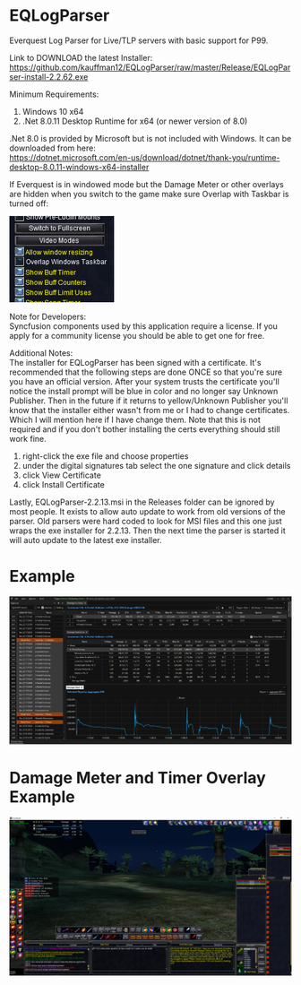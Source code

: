 # EQLogParser
Everquest Log Parser for Live/TLP servers with basic support for P99.

Link to DOWNLOAD the latest Installer:</br>
https://github.com/kauffman12/EQLogParser/raw/master/Release/EQLogParser-install-2.2.62.exe

Minimum Requirements:
1. Windows 10 x64
2. .Net 8.0.11 Desktop Runtime for x64 (or newer version of 8.0)

.Net 8.0 is provided by Microsoft but is not included with Windows. It can be downloaded from here:</br>
https://dotnet.microsoft.com/en-us/download/dotnet/thank-you/runtime-desktop-8.0.11-windows-x64-installer

If Everquest is in windowed mode but the Damage Meter or other overlays are hidden when you switch to the game make sure Overlap with Taskbar is turned off:</br>

![Parser](./examples/eqsetting.png)

Note for Developers:</br>
Syncfusion components used by this application require a license. If you apply for a community license you should be able to get one for free.

Additional Notes:</br>
The installer for EQLogParser has been signed with a certificate. It's recommended that the following steps are done ONCE so that you're sure you have an official version. After your system trusts the certificate you'll notice the install prompt will be blue in color and no longer say Unknown Publisher. Then in the future if it returns to yellow/Unknown Publisher you'll know that the installer either wasn't from me or I had to change certificates. Which I will mention here if I have change them. Note that this is not required and if you don't bother installing the certs everything should still work fine.

1. right-click the exe file and choose properties
2. under the digital signatures tab select the one signature and click details
3. click View Certificate
4. click Install Certificate

Lastly, EQLogParser-2.2.13.msi in the Releases folder can be ignored by most people. It exists to allow auto update to work from old versions of the parser. Old parsers were hard coded to look for MSI files and this one just wraps the exe installer for 2.2.13. Then the next time the parser is started it will auto update to the latest exe installer.


# Example
![Parser](./examples/example1.png)

# Damage Meter and Timer Overlay Example
![Damage Meter](./examples/example2.png)
